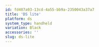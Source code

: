 ```yaml
---
id: fd407a93-13cd-4a55-bb9a-2350043a37a7
title: 'DS lite'
platform: ds
system_type: handheld
variation: Black
accessories: ''
slug: ds-lite
---
```

